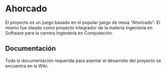 # Ahorcado
El proyecto es un juego basado en el popular juego de mesa "Ahorcado". El mismo fue ideado como proyecto integrador de la materia Ingeniería en Software para la carrera Ingeniería en Computación.

## Documentación
Toda la documentación requerida para asentar el desarrollo del proyecto se encuentra en  la Wiki. 

